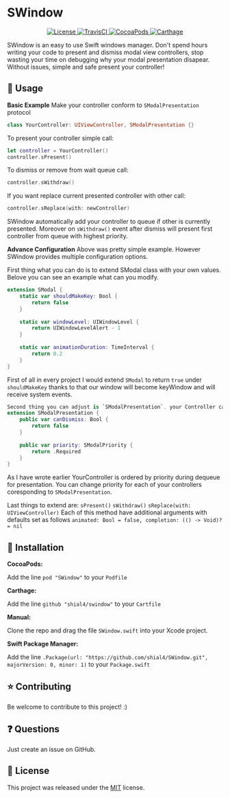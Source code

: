 # SWindow

<p align="center">
    <a href="https://raw.githubusercontent.com/shial4/SWindow/master/LICENSE">
        <img src="https://img.shields.io/badge/license-MIT-blue.svg" alt="License" />
    </a>
    <a href="https://travis-ci.org/shial4/SWindow">
        <img src="https://travis-ci.org/shial4/SWindow.svg?branch=master" alt="TravisCI" />
    </a>
    <a href="https://cocoapods.org/pods/SWindow">
        <img src="https://img.shields.io/cocoapods/v/SWindow.svg" alt="CocoaPods" />
    </a>
    <a href="https://github.com/Carthage/Carthage">
        <img src="https://img.shields.io/badge/carthage-compatible-4BC51D.svg?style=flat" alt="Carthage" />
    </a>
</p>

SWindow is an easy to use Swift windows manager. Don't spend hours writing your code to present and dismiss modal view controllers, stop wasting your time on debugging why your modal presentation disapear. Without issues, simple and safe present your controller!

## 💊 Usage
**Basic Example**
Make your controller conform to `SModalPresentation` protocol
```swift
class YourController: UIViewController, SModalPresentation {}
```
To present your controller simple call:
```swift
let controller = YourController()
controller.sPresent()
```
To dismiss or remove from wait queue call:
```swift
controller.sWithdraw()
```
If you want replace current presented controller with other call:
```swift
controller.sReplace(with: newController)
```

SWindow automatically add your controller to queue if other is currently presented. Moreover on `sWithdraw()` event after dismiss will present first controller from queue with highest priority.

**Advance Configuration**
Above was pretty simple example. However SWindow provides multiple configuration options.

First thing what you can do is to extend SModal class with your own values.
Belove you can see an example what can you modify.
```swift
extension SModal {
    static var shouldMakeKey: Bool {
        return false
    }
    
    static var windowLevel: UIWindowLevel {
        return UIWindowLevelAlert - 1
    }
    
    static var animationDuration: TimeInterval {
        return 0.2
    }
}
```
First of all in every project I would extend `SModal` to return `true` under `shouldMakeKey` thanks to that our window will become keyWindow and will receive system events.
```swift
Second thing you can adjust is `SModalPresentation`. your Controller can be dismiss by `SWindow` if you return `true` under `canDismiss`. Thanks to this parameter what ever will pop in to queue and the current presented controller will  be return positive value under this flag `SWindow` will dismiss it and present next one from the queue.
extension SModalPresentation {    
    public var canDismiss: Bool {
        return false
    }
    
    public var priority: SModalPriority {
        return .Required
    }
}
```
As I have wrote earlier YourController is ordered by priority during dequeue for presentation. You can change priority for each of your controllers coresponding to `SModalPresentation`.

Last things to extend are:
`sPresent()`
`sWithdraw()`
`sReplace(with: UIViewController)`
Each of this method have additional arguments with defaults set as follows `animated: Bool = false, completion: (() -> Void)? = nil`

## 🔧 Installation

**CocoaPods:**

Add the line `pod "SWindow"` to your `Podfile`

**Carthage:**

Add the line `github "shial4/swindow"` to your `Cartfile`

**Manual:**

Clone the repo and drag the file `SWindow.swift` into your Xcode project.

**Swift Package Manager:**

Add the line `.Package(url: "https://github.com/shial4/SWindow.git", majorVersion: 0, minor: 1)` to your `Package.swift`

## ⭐ Contributing

Be welcome to contribute to this project! :)

## ❓ Questions

Just create an issue on GitHub.

## 📝 License

This project was released under the [MIT](LICENSE) license.
